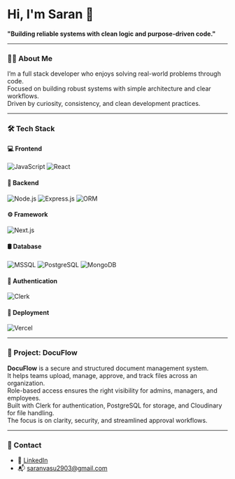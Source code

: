 # Hi, I'm Saran 👋

**"Building reliable systems with clean logic and purpose-driven code."**

---

### 👨‍💻 About Me

I’m a full stack developer who enjoys solving real-world problems through code.  
Focused on building robust systems with simple architecture and clear workflows.  
Driven by curiosity, consistency, and clean development practices.

---

### 🛠️ Tech Stack

#### 💻 Frontend  
![JavaScript](https://img.shields.io/badge/JavaScript-F7DF1E?style=for-the-badge&logo=javascript&logoColor=000)
![React](https://img.shields.io/badge/React-20232a?style=for-the-badge&logo=react)

#### 🧩 Backend  
![Node.js](https://img.shields.io/badge/Node.js-339933?style=for-the-badge&logo=node.js&logoColor=white)
![Express.js](https://img.shields.io/badge/Express.js-000000?style=for-the-badge&logo=express)
![ORM](https://img.shields.io/badge/ORM-Prisma%2FSequelize-2D3748?style=for-the-badge)

#### ⚙️ Framework  
![Next.js](https://img.shields.io/badge/Next.js-000000?style=for-the-badge&logo=next.js)

#### 🛢️ Database  
![MSSQL](https://img.shields.io/badge/MSSQL-CC2927?style=for-the-badge&logo=microsoft-sql-server&logoColor=white)
![PostgreSQL](https://img.shields.io/badge/PostgreSQL-336791?style=for-the-badge&logo=postgresql&logoColor=white)
![MongoDB](https://img.shields.io/badge/MongoDB-4EA94B?style=for-the-badge&logo=mongodb&logoColor=white)

#### 🔐 Authentication  
![Clerk](https://img.shields.io/badge/Clerk-3A0CA3?style=for-the-badge&logo=clerk&logoColor=white)

#### 🚀 Deployment  
![Vercel](https://img.shields.io/badge/Vercel-000000?style=for-the-badge&logo=vercel)

---

### 📁 Project: DocuFlow

**DocuFlow** is a secure and structured document management system.  
It helps teams upload, manage, approve, and track files across an organization.  
Role-based access ensures the right visibility for admins, managers, and employees.  
Built with Clerk for authentication, PostgreSQL for storage, and Cloudinary for file handling.  
The focus is on clarity, security, and streamlined approval workflows.

---

### 🔗 Contact

- 💼 [LinkedIn](https://www.linkedin.com/in/saranv29)  
- 📬 saranvasu2903@gmail.com
